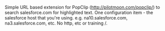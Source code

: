 Simple URL based extension for PopClip (http://pilotmoon.com/popclip/) to search salesforce.com for highlighted text.
One configuration item - the salesforce host that you're using. e.g. na10.salesforce.com, na3.salesforce.com, etc.  No http, etc or training /.
